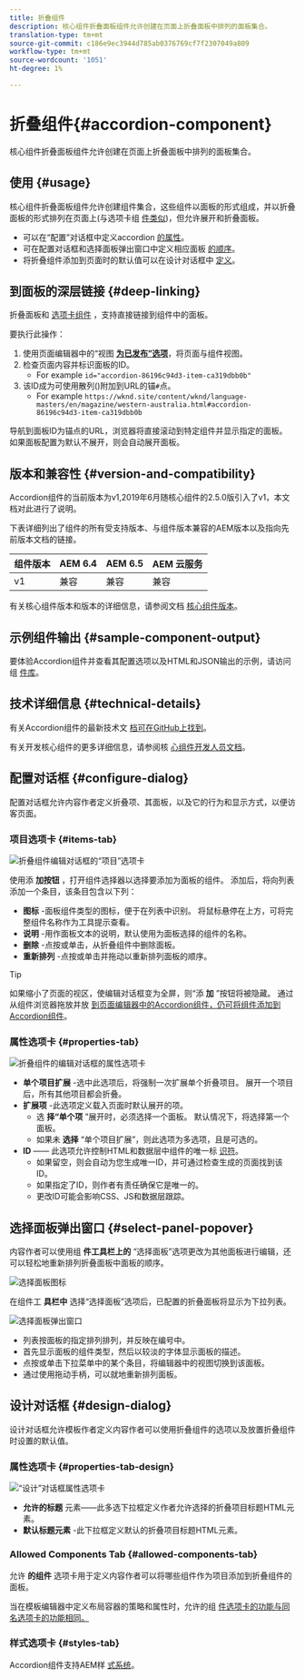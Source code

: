 ```yaml
---
title: 折叠组件
description: 核心组件折叠面板组件允许创建在页面上折叠面板中排列的面板集合。
translation-type: tm+mt
source-git-commit: c186e9ec3944d785ab0376769cf7f2307049a809
workflow-type: tm+mt
source-wordcount: '1051'
ht-degree: 1%

---
```



# 折叠组件{#accordion-component}

核心组件折叠面板组件允许创建在页面上折叠面板中排列的面板集合。

## 使用 {#usage}

核心组件折叠面板组件允许创建组件集合，这些组件以面板的形式组成，并以折叠面板的形式排列在页面上(与选项卡组 [件类似](tabs.md))，但允许展开和折叠面板。

* 可以在“配置”对话框中定义accordion [的属性](#configure-dialog)。
* 可在配置对话框和选择面板弹出窗口中定义相应面板 [的顺序](#select-panel-popover)。
* 将折叠组件添加到页面时的默认值可以在设计对话框中 [定义](#design-dialog)。

## 到面板的深层链接 {#deep-linking}

折叠面板和 [选项卡组件](tabs.md) ，支持直接链接到组件中的面板。

要执行此操作：

1. 使用页面编辑器中的“视图 **[为已发布”选项](https://docs.adobe.com/content/help/en/experience-manager-65/authoring/authoring/editing-content.html#view-as-published)**，将页面与组件视图。
1. 检查页面内容并标识面板的ID。
   * For example `id="accordion-86196c94d3-item-ca319dbb0b"`
1. 该ID成为可使用散列()附加到URL的锚`#`点。
   * For example `https://wknd.site/content/wknd/language-masters/en/magazine/western-australia.html#accordion-86196c94d3-item-ca319dbb0b`

导航到面板ID为锚点的URL，浏览器将直接滚动到特定组件并显示指定的面板。 如果面板配置为默认不展开，则会自动展开面板。

## 版本和兼容性 {#version-and-compatibility}

Accordion组件的当前版本为v1,2019年6月随核心组件的2.5.0版引入了v1，本文档对此进行了说明。

下表详细列出了组件的所有受支持版本、与组件版本兼容的AEM版本以及指向先前版本文档的链接。

| 组件版本 | AEM 6.4 | AEM 6.5 | AEM 云服务 |
|--- |--- |---|---|
| v1 | 兼容 | 兼容 | 兼容 |

有关核心组件版本和版本的详细信息，请参阅文档 [核心组件版本](/help/versions.md)。

## 示例组件输出 {#sample-component-output}

要体验Accordion组件并查看其配置选项以及HTML和JSON输出的示例，请访问组 [件库](https://adobe.com/go/aem_cmp_library_accordion)。

## 技术详细信息 {#technical-details}

有关Accordion组件的最新技术文 [档可在GitHub上找到](https://adobe.com/go/aem_cmp_tech_accordion_v1)。

有关开发核心组件的更多详细信息，请参阅核 [心组件开发人员文档](/help/developing/overview.md)。

## 配置对话框 {#configure-dialog}

配置对话框允许内容作者定义折叠项、其面板，以及它的行为和显示方式，以便访客页面。

### 项目选项卡 {#items-tab}

![折叠组件编辑对话框的“项目”选项卡](/help/assets/accordion-edit-items.png)

使用添 **加按钮** ，打开组件选择器以选择要添加为面板的组件。 添加后，将向列表添加一个条目，该条目包含以下列：

* **图标** -面板组件类型的图标，便于在列表中识别。 将鼠标悬停在上方，可将完整组件名称作为工具提示查看。
* **说明** -用作面板文本的说明，默认使用为面板选择的组件的名称。
* **删除** -点按或单击，从折叠组件中删除面板。
* **重新排列** -点按或单击并拖动以重新排列面板的顺序。

>[!TIP]
>
>如果缩小了页面的视区，使编辑对话框变为全屏，则“添 **加** ”按钮将被隐藏。 通过从组件浏览器拖放并放 [到页面编辑器中的Accordion组件，仍可将组件添加到Accordion组件](https://helpx.adobe.com/experience-manager/6-5/sites/authoring/using/editing-content.html#InsertingaComponent)。

### 属性选项卡 {#properties-tab}

![折叠组件的编辑对话框的属性选项卡](/help/assets/accordion-edit-properties.png)

* **单个项目扩展** -选中此选项后，将强制一次扩展单个折叠项目。 展开一个项目后，所有其他项目都会折叠。
* **扩展项** -此选项定义载入页面时默认展开的项。
   * 选 **择“单个项** ”展开时，必须选择一个面板。 默认情况下，将选择第一个面板。
   * 如果未 **选择** “单个项目扩展”，则此选项为多选项，且是可选的。
* **ID** —— 此选项允许控制HTML和数据层中组件的唯一标 [识符](/help/developing/data-layer/overview.md)。
   * 如果留空，则会自动为您生成唯一ID，并可通过检查生成的页面找到该ID。
   * 如果指定了ID，则作者有责任确保它是唯一的。
   * 更改ID可能会影响CSS、JS和数据层跟踪。

## 选择面板弹出窗口 {#select-panel-popover}

内容作者可以使用组 **件工具栏上的** “选择面板”选项更改为其他面板进行编辑，还可以轻松地重新排列折叠面板中面板的顺序。

![选择面板图标](/help/assets/select-panel-icon.png)

在组件工 **具栏中** 选择“选择面板”选项后，已配置的折叠面板将显示为下拉列表。

![选择面板弹出窗口](/help/assets/select-panel-popover.png)

* 列表按面板的指定排列排列，并反映在编号中。
* 首先显示面板的组件类型，然后以较淡的字体显示面板的描述。
* 点按或单击下拉菜单中的某个条目，将编辑器中的视图切换到该面板。
* 通过使用拖动手柄，可以就地重新排列面板。

## 设计对话框 {#design-dialog}

设计对话框允许模板作者定义内容作者可以使用折叠组件的选项以及放置折叠组件时设置的默认值。

### 属性选项卡 {#properties-tab-design}

![“设计”对话框属性选项卡](/help/assets/accordion-design-properties.png)

* **允许的标题** 元素——此多选下拉框定义作者允许选择的折叠项目标题HTML元素。
* **默认标题元素** -此下拉框定义默认的折叠项目标题HTML元素。

### Allowed Components Tab {#allowed-components-tab}

允许 **的组件** 选项卡用于定义内容作者可以将哪些组件作为项目添加到折叠组件的面板。

当在模板编辑器中定义布局容器的策略和属性时，允许的组 [件选项卡的功能与同名选项卡的功能相同。](https://docs.adobe.com/content/help/en/experience-manager-65/authoring/siteandpage/templates.html)

### 样式选项卡 {#styles-tab}

Accordion组件支持AEM样 [式系统](/help/get-started/authoring.md#component-styling)。
